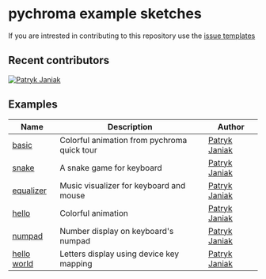 # pychroma example sketches

If you are intrested in contributing to this repository use the [issue templates](https://github.com/morswin22/pychroma-examples/issues/new/choose)

## Recent contributors

[![Patryk Janiak](https://github.com/morswin22.png?size=80)](https://github.com/morswin22)

## Examples

| Name | Description | Author |
| - | - | - |
| [basic](https://github.com/morswin22/pychroma-examples/blob/master/examples/basic.py) | Colorful animation from pychroma quick tour | [Patryk Janiak](https://github.com/morswin22) |
| [snake](https://github.com/morswin22/pychroma-examples/blob/master/examples/snake.py) | A snake game for keyboard | [Patryk Janiak](https://github.com/morswin22) |
| [equalizer](https://github.com/morswin22/pychroma-examples/blob/master/examples/equalizer.py) | Music visualizer for keyboard and mouse | [Patryk Janiak](https://github.com/morswin22) |
| [hello](https://github.com/morswin22/pychroma-examples/blob/master/examples/hello.py) | Colorful animation | [Patryk Janiak](https://github.com/morswin22) |
| [numpad](https://github.com/morswin22/pychroma-examples/blob/master/examples/numpad.py) | Number display on keyboard's numpad | [Patryk Janiak](https://github.com/morswin22) |
| [hello world](https://github.com/morswin22/pychroma-examples/blob/master/examples/helloworld.py) | Letters display using device key mapping | [Patryk Janiak](https://github.com/morswin22) |
